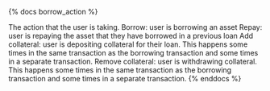 {% docs borrow_action %}

The action that the user is taking.
 Borrow: user is borrowing an asset
 Repay: user is repaying the asset that they have borrowed in a previous loan
 Add collateral: user is depositing collateral for their loan. This happens some times in the same transaction as the borrowing transaction and some times in a separate transaction. 
 Remove collateral: user is withdrawing collateral. This happens some times in the same transaction as the borrowing transaction and some times in a separate transaction.
{% enddocs %}